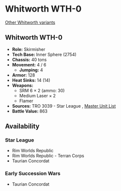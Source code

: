 # Whitworth WTH-0 

[Other Whitworth variants](../whitworth.md) 

## Whitworth WTH-0 

- **Role:** Skirmisher 
- **Tech Base:** Inner Sphere (2754) 
- **Chassis:** 40 tons 
- **Movement:** 4 / 6 
  - **Jumping:** 4 
- **Armor:** 128 
- **Heat Sinks:** 14 (14) 
- **Weapons:** 
  - SRM 6 × 2 (ammo: 30) 
  - Medium Laser × 2 
  - Flamer 
- **Sources:** TRO 3039 - Star League , [Master Unit List](http://masterunitlist.info/Unit/Details/3537/whitworth-wth-0) 
- **Battle Value:** 863 

## Availability 

### Star League 

- Rim Worlds Republic 
- Rim Worlds Republic - Terran Corps 
- Taurian Concordat 

### Early Succession Wars 

- Taurian Concordat 

